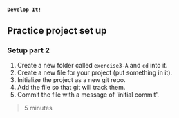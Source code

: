 #### `Develop It!`
##  Practice project set up
### Setup part 2

1. Create a new folder called `exercise3-A` and `cd` into it.
2. Create a new file for your project (put something in it).
3. Initialize the project as a new git repo.
4. Add the file so that git will track them.
5. Commit the file with a message of 'initial commit'.

>5 minutes